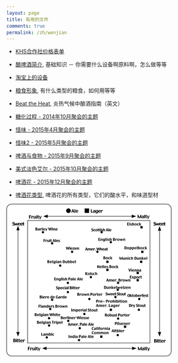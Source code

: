 ```yaml
---
layout: page
title: 有用的文件
comments: true
permalink: /zh/wenjian
---
```


* [KHS合作社价格表单](/media/files/coop.pdf)
* [酿啤酒简介](/media/files/introduction-to-brewing--chinese.pdf), 基础知识 － 你需要什么设备啊原料啊，怎么做等等
* [淘宝上的设备](/media/files/taobao-list.pdf)
* [粮食形象](/media/files/grains.pdf), 有什么类型的粮食，如何用等等
* [Beat the Heat](/media/files/beat-the-heat.pdf), 炎热气候中酿酒指南（英文）
* [糖化过程 - 2014年10月聚会的主题](/media/files/mashing-chinese.pdf)
* [怪味 - 2015年4月聚会的主题](/media/files/off-flavours.pdf)
* [怪味2 - 2015年5月聚会的主题](/media/files/off-flavours2.pdf)
* [啤酒与食物 - 2015年9月聚会的主题](/media/files/beer-and-food-chinese.pdf)
* [美式淡色艾尔 - 2015年10月聚会的主题](/media/files/pale-ale.pdf)
* [啤酒花 - 2015年12月聚会的主题](/media/files/hops-chinese.pdf)

* [啤酒花类型](/media/files/hop-varieties.pdf), 啤酒花的所有类型，它们的酸水平，和味道型材

!["啤酒范伟图"](/media/files/beer-spectrum.jpg)
